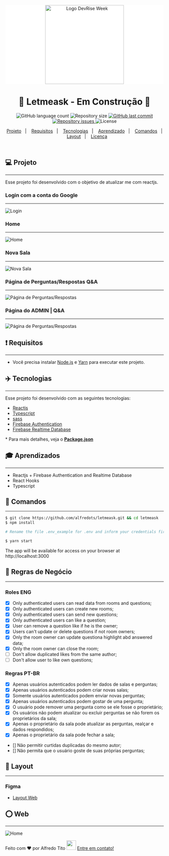 <p align="center" style="background: #fff">
  <img alt="Logo DevRise Week" title="#alfredots-apps" src="./src/assets/images/logo.svg" width="250px" />
</p>

<h1 align="center">
🚧 Letmeask - Em Construção 🚧
</h1>

<p align="center">
  <img alt="GitHub language count" src="https://img.shields.io/github/languages/count/alfredots/letmeask">

  <img alt="Repository size" src="https://img.shields.io/github/repo-size/alfredots/letmeask">

  <a href="https://github.com/alfredots/letmeask/commits/main">
    <img alt="GitHub last commit" src="https://img.shields.io/github/last-commit/alfredots/letmeask">
  </a>

  <a href="https://github.com/alfredots/FindHouses/issues">
    <img alt="Repository issues" src="https://img.shields.io/github/issues/alfredots/letmeask">
  </a>

  <img alt="License" src="https://img.shields.io/badge/license-MIT-brightgreen">
</p>

<p align="center">
  <a href="#-projeto">Projeto</a>&nbsp;&nbsp;&nbsp;|&nbsp;&nbsp;&nbsp;
    <a href="#rocket-requisitos">Requisitos</a>&nbsp;&nbsp;&nbsp;|&nbsp;&nbsp;&nbsp;
  <a href="#rocket-tecnologias">Tecnologias</a>&nbsp;&nbsp;&nbsp;|&nbsp;&nbsp;&nbsp;
  <a href="#rocket-aprendizado">Aprendizado</a>&nbsp;&nbsp;&nbsp;|&nbsp;&nbsp;&nbsp;
  <a href="#rocket-comandos">Comandos</a>&nbsp;&nbsp;&nbsp;|&nbsp;&nbsp;&nbsp;
  <a href="#rocket-layout">Layout</a>&nbsp;&nbsp;&nbsp;|&nbsp;&nbsp;&nbsp;
  <a href="#memo-licença">Licença</a>
</p>
<br>

## 💻 Projeto
---
Esse projeto foi desenvolvido com o objetivo de atualizar me com reactjs.

### Login com a conta do Google
---
![Login](./images/00.png)

### Home
---
![Home](./images/01.png)

### Nova Sala
---
![Nova Sala](./images/02.png)
### Página de Perguntas/Respostas Q&A
---
![Página de Perguntas/Respostas](./images/03.png)

### Página do ADMIN | Q&A
---
![Página de Perguntas/Respostas](./images/04.png)

## ❗ Requisitos
---
- Você precisa instalar [Node.js](https://nodejs.org/en/download/) e [Yarn](https://yarnpkg.com/) para executar este projeto.
## ✈️ Tecnologias
---
Esse projeto foi desenvolvido com as seguintes tecnologias:

- [Reactjs](https://pt-br.reactjs.org/)
- [Typescript](https://www.typescriptlang.org/)
- [sass](https://sass-lang.com/)
- [Firebase Authentication](https://firebase.google.com/products/auth)
- [Firebase Realtime Database](https://firebase.google.com/products/realtime-database)

\* Para mais detalhes, veja o **[Package.json](./package.json)**

## 🎓 Aprendizados
---
- Reactjs + Firebase Authentication and Realtime Database
- React Hooks
- Typescript

## 📃 Comandos
---

```bash
$ git clone https://github.com/alfredots/letmeask.git && cd letmeask
$ npm install

# Rename the file .env_example for .env and inform your credentials firebase

$ yarn start
```
The app will be available for access on your browser at http://localhost:3000

## 📐 Regras de Negócio
---
### Roles ENG
 - [x] Only authenticated users can read data from rooms and questions;
 - [x] Only authenticated users can create new rooms;
 - [x] Only authenticated users can send new questions;
 - [x] Only authenticated users can like a question;
 - [x] User can remove a question like if he is the owner;
 - [x] Users can't update or delete questions if not room owners;
 - [x] Only the room owner can update questiona highlight abd answered data;
 - [x] Only the room owner can close the room;
 - [ ] Don't allow duplicated likes from the same author;
 - [ ] Don't allow user to like own questions;
 
### Regras PT-BR
 - [x] Apenas usuários autenticados podem ler dados de salas e perguntas;
 - [x] Apenas usuários autenticados podem criar novas salas;
 - [x] Somente usuários autenticados podem enviar novas perguntas;
 - [x] Apenas usuários autenticados podem gostar de uma pergunta;
 - [x] O usuário pode remover uma pergunta como se ele fosse o proprietário;
 - [x] Os usuários não podem atualizar ou excluir perguntas se não forem os proprietários da sala;
 - [x] Apenas o proprietário da sala pode atualizar as perguntas, realçar e dados respondidos;
 - [x] Apenas o proprietário da sala pode fechar a sala;
 - [] Não permitir curtidas duplicadas do mesmo autor;
 - [] Não permita que o usuário goste de suas próprias perguntas;
## 🎨 Layout
---
### Figma
- [Layout Web](https://www.figma.com/file/kQFDoPWWvyaDKyFFlUYMpe/Letmeask) 

## ⭕ Web
---
![Home](./images/01.png)

Feito com ❤️ por Alfredo Tito <img src="https://raw.githubusercontent.com/Douglasproglima/douglasproglima/master/gifs/Hi.gif" width="30px"></h2> [Entre em contato!](https://www.linkedin.com/in/alfredo-tito-837429ba/)